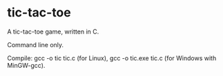 # tic-tac-toe
A tic-tac-toe game, written in C.

Command line only.

Compile: gcc -o tic tic.c (for Linux), gcc -o tic.exe tic.c (for Windows with MinGW-gcc).
